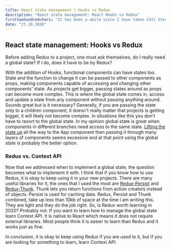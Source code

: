 ```yaml
---
title: React state management | Hooks vs Redux
description: "React state management: React Hooks vs Redux"
firsttwohundredchars: "It has been a while since I have taken Colt Steele's The Web Development Bootcamp on Udemy. It was the first web development course I took and at the time I did not know HTML, CSS or anything about ba..."
date: "27.10.2020"
---
```


## React state management: Hooks vs Redux

Before adding Redux to a project, one must ask themselves, do I really need a global state? If I do, does it have to be by Redux?

With the addition of Hooks, functional components can have states too. State and the function to change it can be passed to other components as props, making components capable of accessing and changing other components' state. As projects get bigger, passing states around as props can become more complex. This is where the global state comes in, access and update a state from any component without passing anything around. Sounds great but is it necessary? Generally, if you are passing the state only to a children component, it doesn't really matter that projects is getting bigger, it will likely not become complex. In situations like this you don't have to resort to the global state. In my opinion global state is great when components in different branches need access to the same state. <a href="https://reactjs.org/docs/lifting-state-up.html" target="_blank" rel="noopener noreferrer">Lifting the state up</a> all the way to the App component then passing it through many layers of components seems excessive and at that point using the global state is probably the better option.

### Redux vs. Context API

Now that we addressed when to implement a global state, the question becomes what to implement it with. I think that if you know how to use Redux, it is okay to keep using it in your new projects. There are many useful libraries for it, the ones that I used the most are <a href="https://github.com/rt2zz/redux-persist" target="_blank" rel="noopener noreferrer">Redux-Persist</a> and <a href="https://github.com/reduxjs/redux-thunk" target="_blank" rel="noopener noreferrer">Redux-Thunk</a>. Thunk lets you return functions from action creators instead of objects. Persist is used for caching data. Redux, Persist and Thunk combined, take up less than 10kb of space at the time I am writing this. They are light and they do the job right. So, is Redux worth learning in 2020? Probably not. If you want to learn how to manage the global state learn Context API. It is native to React which means it does not require external libraries. Most people think it is easier to learn than Redux and it works just as fine.

In conclusion, it is okay to keep using Redux if you are used to it, but if you are looking for something to learn, learn Context API.